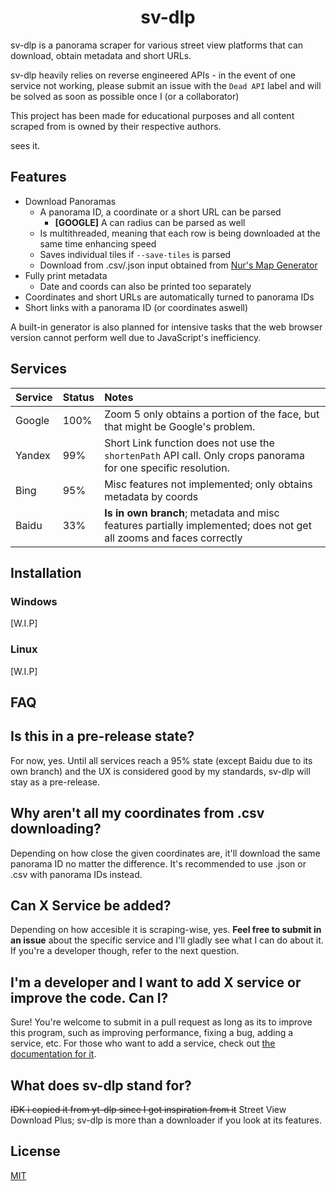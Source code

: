 <h1 align="center">
    <b>
        sv-dlp
    </b>
</h1>

sv-dlp is a panorama scraper for various street view platforms that can download, 
obtain metadata and short URLs.

sv-dlp heavily relies on reverse engineered APIs - in the event of one service
not working, please submit an issue with the `Dead API` label 
and will be solved as soon as possible once I (or a collaborator)

This project has been made for educational purposes and all content scraped from
is owned by their respective authors.

sees it.

## **Features**
- Download Panoramas
    - A panorama ID, a coordinate or a short URL can be parsed
        - **[GOOGLE]** A can radius can be parsed as well 
    - Is multithreaded, meaning that each row is being downloaded at the same time enhancing speed
    - Saves individual tiles if `--save-tiles` is parsed
    - Download from .csv/.json input obtained from [Nur's Map Generator](https://map-generator-flax.vercel.app/)
- Fully print metadata
    - Date and coords can also be printed too separately
- Coordinates and short URLs are automatically turned to panorama IDs
- Short links with a panorama ID (or coordinates aswell)

A built-in generator is also planned for intensive tasks that the web browser version cannot perform well due to JavaScript's inefficiency.

## **Services**
Service|Status|Notes
:------|:-----|:----
Google |100%  |Zoom 5 only obtains a portion of the face, but that might be Google's problem.
Yandex |99%   |Short Link function does not use the `shortenPath` API call. Only crops panorama for one specific resolution.
Bing   |95%   |Misc features not implemented; only obtains metadata by coords
Baidu  |33%   |**Is in own branch**; metadata and misc features partially implemented; does not get all zooms and faces correctly

## **Installation**
### **Windows**
[W.I.P]
### **Linux**
[W.I.P]

## **FAQ**
## **Is this in a pre-release state?**
For now, yes. Until all services reach a 95% state (except Baidu due to its own branch) and the UX is considered good by my standards, sv-dlp will stay as a pre-release.
## **Why aren't all my coordinates from .csv downloading?**
Depending on how close the given coordinates are, it'll download the same panorama ID no matter the difference. It's recommended to use .json or .csv with panorama IDs instead.
## **Can X Service be added?**
Depending on how accesible it is scraping-wise, yes.
**Feel free to submit in an issue** about the specific service and I'll gladly see what I can do about it. If you're a developer though, refer to the next question.
## **I'm a developer and I want to add X service or improve the code. Can I?**
Sure! You're welcome to submit in a pull request as long as its to improve
this program, such as improving performance, fixing a bug, adding a service, etc.
For those who want to add a service, check out [the documentation for it](https://github.com/juanpisuribe13/sv-dlp/blob/master/extractor/README.md).
## **What does sv-dlp stand for?**
~~IDK i copied it from yt-dlp since I got inspiration from it~~ Street View Download Plus; sv-dlp is more than a downloader if you look at its features.

## **License**
[MIT](https://raw.githubusercontent.com/juanpisuribe13/sv-dlp/master/LICENSE)
